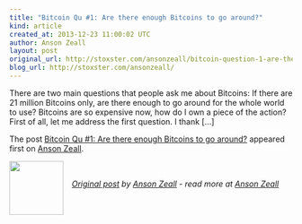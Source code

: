 ```yaml
---
title: "Bitcoin Qu #1: Are there enough Bitcoins to go around?"
kind: article
created_at: 2013-12-23 11:00:02 UTC
author: Anson Zeall
layout: post
original_url: http://stoxster.com/ansonzeall/bitcoin-question-1-are-there-enough-bitcoins-to-go-around/
blog_url: http://stoxster.com/ansonzeall/
---
```

<p>There are two main questions that people ask me about Bitcoins: If there are 21 million Bitcoins only, are there enough to go around for the whole world to use? Bitcoins are so expensive now, how do I own a piece of the action? First of all, let me address the first question. I thank [&#8230;]</p><p>The post <a rel="nofollow" href="http://stoxster.com/ansonzeall/bitcoin-question-1-are-there-enough-bitcoins-to-go-around/">Bitcoin Qu #1: Are there enough Bitcoins to go around?</a> appeared first on <a rel="nofollow" href="http://stoxster.com/ansonzeall">Anson Zeall</a>.</p><div class="author">
  <img src="" style="width: 96px; height: 96;">
  <span style="position: absolute; padding: 32px 15px;">
    <i><a href="http://stoxster.com/ansonzeall/bitcoin-question-1-are-there-enough-bitcoins-to-go-around/">Original post</a> by <a href="http://twitter.com/">Anson Zeall</a> - read more at <a href="http://stoxster.com/ansonzeall/">Anson Zeall</a></i>
  </span>
</div>
